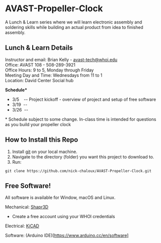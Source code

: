 # AVAST-Propeller-Clock
A Lunch &amp; Learn series where we will learn electronic assembly and soldering skills while building an actual product from idea to finished assembly.

## Lunch &amp; Learn Details
Instructor and email: Brian Kelly - avast-tech@whoi.edu\
Office: AVAST 108 - 508-289-3921\
Office Hours: 9 to 5, Monday through Friday\
Meeting Day and Time: Wednesdays from 11 to 1\
Location: David Center Social hub

**Schedule\***
* 3/5&nbsp;&nbsp;&nbsp;&nbsp;-- Project kickoff - overview of project and setup of free software
* 3/19&nbsp;&nbsp;--
* 3/26&nbsp;&nbsp;--

\* Schedule subject to some change. In-class time is intended for questions as you build your propeller clock

## How to Install this Repo
1. Install [git](https://git-scm.com/book/en/v2/Getting-Started-Installing-Git) on your local machine.
2. Navigate to the directory (folder) you want this project to download to.
3. Run:
```
git clone https://github.com/nick-chaloux/AVAST-Propeller-Clock.git
```

## Free Software!
All software is available for Window, macOS and Linux.

Mechanical: [Shapr3D](https://www.shapr3d.com/product/3d-modeling)
- Create a free account using your WHOI credentials

Electrical: [KiCAD](https://www.kicad.org/download/)

Software: (Arduino IDE)[https://www.arduino.cc/en/software]

